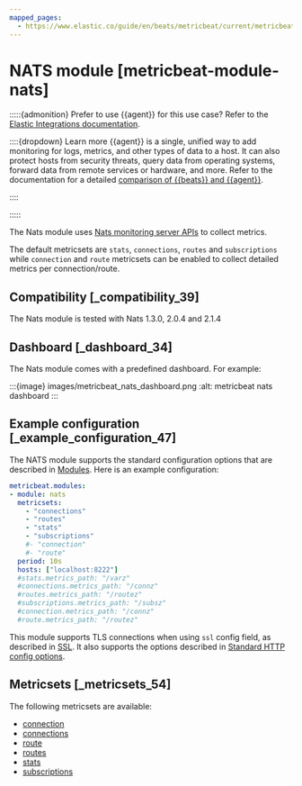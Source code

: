 ```yaml
---
mapped_pages:
  - https://www.elastic.co/guide/en/beats/metricbeat/current/metricbeat-module-nats.html
---
```


# NATS module [metricbeat-module-nats]

:::::{admonition} Prefer to use {{agent}} for this use case?
Refer to the [Elastic Integrations documentation](integration-docs://reference/nats/index.md).

::::{dropdown} Learn more
{{agent}} is a single, unified way to add monitoring for logs, metrics, and other types of data to a host. It can also protect hosts from security threats, query data from operating systems, forward data from remote services or hardware, and more. Refer to the documentation for a detailed [comparison of {{beats}} and {{agent}}](docs-content://reference/ingestion-tools/fleet/index.md).

::::


:::::


The Nats module uses [Nats monitoring server APIs](https://nats.io/documentation/managing_the_server/monitoring/) to collect metrics.

The default metricsets are `stats`, `connections`, `routes` and `subscriptions` while `connection` and `route` metricsets can be enabled to collect detailed metrics per connection/route.


## Compatibility [_compatibility_39]

The Nats module is tested with Nats 1.3.0, 2.0.4 and 2.1.4


## Dashboard [_dashboard_34]

The Nats module comes with a predefined dashboard. For example:

:::{image} images/metricbeat_nats_dashboard.png
:alt: metricbeat nats dashboard
:::


## Example configuration [_example_configuration_47]

The NATS module supports the standard configuration options that are described in [Modules](/reference/metricbeat/configuration-metricbeat.md). Here is an example configuration:

```yaml
metricbeat.modules:
- module: nats
  metricsets:
    - "connections"
    - "routes"
    - "stats"
    - "subscriptions"
    #- "connection"
    #- "route"
  period: 10s
  hosts: ["localhost:8222"]
  #stats.metrics_path: "/varz"
  #connections.metrics_path: "/connz"
  #routes.metrics_path: "/routez"
  #subscriptions.metrics_path: "/subsz"
  #connection.metrics_path: "/connz"
  #route.metrics_path: "/routez"
```

This module supports TLS connections when using `ssl` config field, as described in [SSL](/reference/metricbeat/configuration-ssl.md). It also supports the options described in [Standard HTTP config options](/reference/metricbeat/configuration-metricbeat.md#module-http-config-options).


## Metricsets [_metricsets_54]

The following metricsets are available:

* [connection](/reference/metricbeat/metricbeat-metricset-nats-connection.md)
* [connections](/reference/metricbeat/metricbeat-metricset-nats-connections.md)
* [route](/reference/metricbeat/metricbeat-metricset-nats-route.md)
* [routes](/reference/metricbeat/metricbeat-metricset-nats-routes.md)
* [stats](/reference/metricbeat/metricbeat-metricset-nats-stats.md)
* [subscriptions](/reference/metricbeat/metricbeat-metricset-nats-subscriptions.md)








